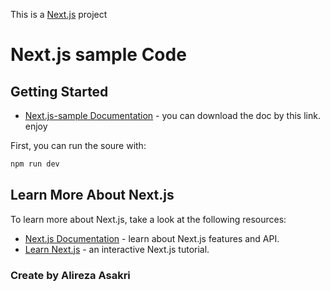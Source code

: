 This is a [Next.js](https://nextjs.org/) project 

# Next.js sample Code
## Getting Started
- [Next.js-sample Documentation](https://docdro.id/SKP9a3h) - you can download the doc by this link. enjoy

First, you can run the soure with:

```bash
npm run dev
```

## Learn More About Next.js

To learn more about Next.js, take a look at the following resources:

- [Next.js Documentation](https://nextjs.org/docs) - learn about Next.js features and API.
- [Learn Next.js](https://nextjs.org/learn) - an interactive Next.js tutorial.
### Create by Alireza Asakri
